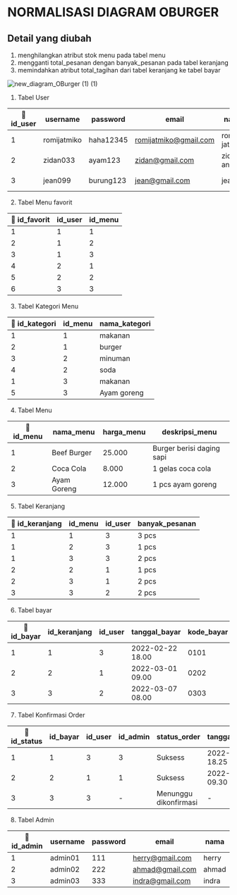 <h1 b >NORMALISASI DIAGRAM OBURGER </h1>

<h2 b >Detail yang diubah </h2>

1. menghilangkan atribut stok menu pada tabel menu
2. mengganti total_pesanan dengan banyak_pesanan pada tabel keranjang
3. memindahkan atribut total_tagihan dari tabel keranjang ke tabel bayar



![new_diagram_OBurger (1) (1)](https://user-images.githubusercontent.com/71611488/163249858-693ff290-a2ca-4810-9fff-58a337f48801.jpg)


1. Tabel User

|🔑 id_user| username     | password     |  email                 |  nama           | alamat        | no_hp         | tanggal_lahir     |             
| -------   | ------------ | ------------ |------------------------|---------------- | --------------|---------------| ------------------|
| 1         | romijatmiko  | haha12345    | romijatmiko@gmail.com  | romi jatmiko    | Jatibarang    | 082312481258  | 2002-02-13        |
| 2         | zidan033     | ayam123      | zidan@gmail.com        | zidan anwar     | Jatisawit     | 082147577127  | 2003-09-16        |
| 3         | jean099      | burung123    | jean@gmail.com         | jean            | Jatitujuh     | 0873218884885 | 2001-10-12        |



2. Tabel Menu favorit

|🔑 id_favorit| id_user | id_menu |  
| -------      | ------- | -----  |
| 1            | 1       | 1      | 
| 2            | 1       | 2      | 
| 3            | 1       | 3      | 
| 4            | 2       | 1      | 
| 5            | 2       | 2      | 
| 6            | 3       | 3      | 


3. Tabel Kategori Menu 


|🔑 id_kategori| id_menu | nama_kategori |  
| -------   | ------- | -----          |
| 1         | 1       | makanan        | 
| 2         | 1       | burger         | 
| 3         | 2       | minuman        | 
| 4         | 2       | soda           | 
| 1         | 3       | makanan        | 
| 5         | 3       | Ayam goreng    | 


4. Tabel Menu 


|🔑 id_menu| nama_menu          | harga_menu        |  deskripsi_menu                     | 
| -------   | ------------ | ------------ |----------------                | 
| 1         | Beef Burger  | 25.000    |  Burger berisi daging sapi                   | 
| 2         | Coca Cola    | 8.000      | 1 gelas coca cola                    | 
| 3         | Ayam Goreng   | 12.000    | 1 pcs ayam goreng                           | 


5. Tabel Keranjang

|🔑 id_keranjang | id_menu    | id_user      |  banyak_pesanan        |          
| ------------    | --------- | ------------ | -----------------------|
| 1               | 1         | 3            | 3 pcs                  | 
| 1               | 2         | 3            | 1 pcs                  |
| 1               | 3         | 3            | 2 pcs                  |
| 2               | 2         | 1            | 1 pcs                  | 
| 2               | 3         | 1            | 2 pcs                  | 
| 3               | 3         | 2            | 2 pcs                  | 



6. Tabel bayar

|🔑 id_bayar      | id_keranjang      |id_user|  tanggal_bayar        |  kode_bayar        |  total_tagihan        |                  
| ------------    | ---------   | ------------ |------------ | -----------------------| -----------------------|
| 1               | 1            |  3|2022-02-22 18.00                  | 0101                  |107.000                  |
| 2               | 2            |  1 |2022-03-01 09.00                 | 0202                  |32.000                  |
| 3               | 3            |  2 |2022-03-07 08.00                 | 0303                  |24.000                  |




7. Tabel Konfirmasi Order

|🔑 id_status      | id_bayar      | id_user  | id_admin        |  status_order        |  tanggal_konfirmasi        |                  
| ------------    | ---------      | ------------  | ------------    | -----------------------| -----------------------|
| 1               | 1              |  3|3                  | Suksess                  |2022-02-22 18.25                  |
| 2               | 2              | 1|1                | Suksess                  |2022-03-01 09.30                 |
| 3               | 3              | 3|-                | Menunggu dikonfirmasi                  | -                 |



8. Tabel Admin

|🔑 id_admin| username     | password     |  email                 |  nama           |         
| -------   | ------------ | ------------ |------------------------|---------------- | 
| 1         | admin01  | 111    | herry@gmail.com  | herry    | 
| 2         | admin02     | 222      | ahmad@gmail.com        | ahmad     | 
| 3         | admin03      | 333    | indra@gmail.com         | indra            | 



